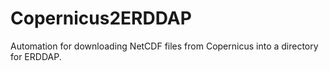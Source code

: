 # Copernicus2ERDDAP
Automation for downloading NetCDF files from Copernicus into a directory for ERDDAP.
